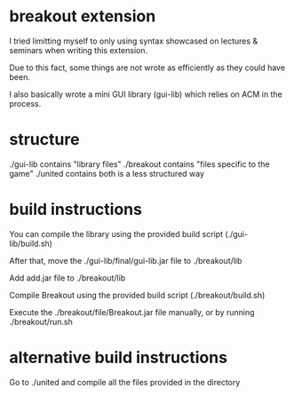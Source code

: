 # breakout extension

I tried limitting myself to only using syntax showcased on lectures & seminars when writing this extension.

Due to this fact, some things are not wrote as efficiently as they could have been.

I also basically wrote a mini GUI library (gui-lib) which relies on ACM in the process.

# structure

./gui-lib	contains "library files"
./breakout	contains "files specific to the game"
./united	contains both is a less structured way

# build instructions

You can compile the library using the provided build script (./gui-lib/build.sh)

After that, move the ./gui-lib/final/gui-lib.jar file to ./breakout/lib

Add add.jar file to ./breakout/lib

Compile Breakout using the provided build script (./breakout/build.sh)

Execute the ./breakout/file/Breakout.jar file manually, or by running ./breakout/run.sh

# alternative build instructions

Go to ./united and compile all the files provided in the directory
